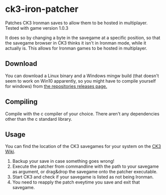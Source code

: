 # ck3-iron-patcher

Patches CK3 Ironman saves to allow them to be hosted in multiplayer. Tested with game version 1.0.3

It does so by changing a byte in the savegame at a specific position, so that the savegame browser in CK3 thinks it isn't in Ironman mode, while it actually is.
This allows for Ironman games to be hosted in multiplayer.

## Download

You can download a Linux binary and a Windows mingw build (that doesn't seem to work on Win10 apparently, so you might have to compile yourself for windows) from [the repositories releases page.](https://github.com/timbuntu/ck3-iron-patcher/releases)

## Compiling

Compile with the c compiler of your choice. There aren't any dependencies other than the c standard library.

## Usage

You can find the location of the CK3 savegames for your system on the [CK3 Wiki](https://ck3.paradoxwikis.com/Modding#Save_game_editing).

1. Backup your save in case something goes wrong!
2. Execute the patcher from commandline with the path to your savegame as argument, or drag&drop the savegame onto the patcher executable.
3. Start CK3 and check if your savegame is listed as not being Ironman.
4. You need to reapply the patch eveytime you save and exit that savegame.
